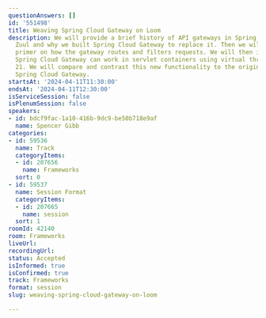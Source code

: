 ```yaml
---
questionAnswers: []
id: '551498'
title: Weaving Spring Cloud Gateway on Loom
description: We will provide a brief history of API gateways in Spring Cloud, including
  Zuul and why we built Spring Cloud Gateway to replace it. Then we will give a short
  primer on how the gateway routes and filters requests. We will then introduce how
  Spring Cloud Gateway can work in servlet containers using virtual threads on Java
  21. We will compare and contrast this new functionality to the original WebFlux-based
  Spring Cloud Gateway.
startsAt: '2024-04-11T11:30:00'
endsAt: '2024-04-11T12:30:00'
isServiceSession: false
isPlenumSession: false
speakers:
- id: bdcf9fac-1a10-416b-9dc9-be50b718e9af
  name: Spencer Gibb
categories:
- id: 59536
  name: Track
  categoryItems:
  - id: 207656
    name: Frameworks
  sort: 0
- id: 59537
  name: Session Format
  categoryItems:
  - id: 207665
    name: session
  sort: 1
roomId: 42140
room: Frameworks
liveUrl: 
recordingUrl: 
status: Accepted
isInformed: true
isConfirmed: true
track: Frameworks
format: session
slug: weaving-spring-cloud-gateway-on-loom

---
```

